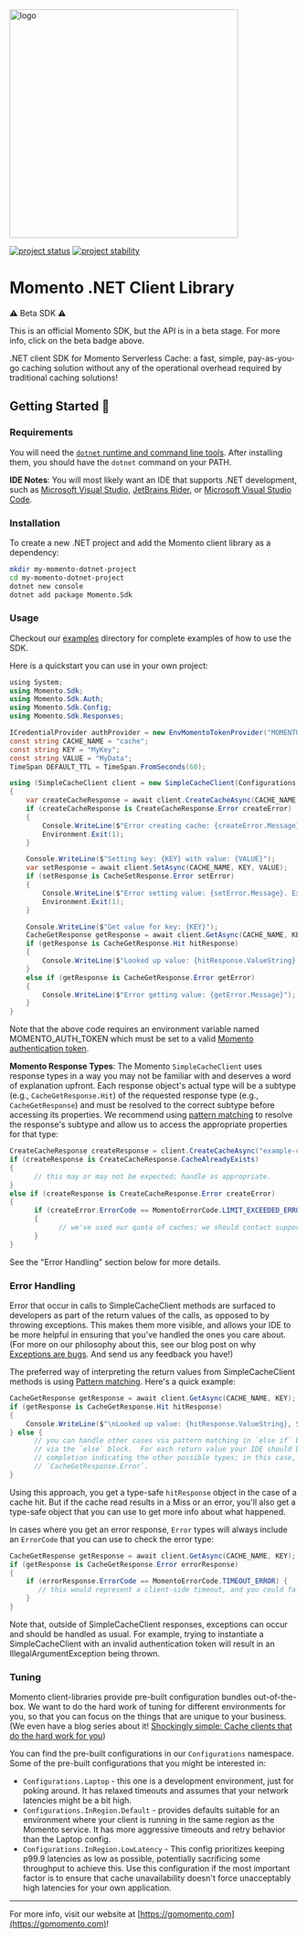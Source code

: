 <head>
  <meta name="Momento .NET Client Library Documentation" content=".NET client software development kit for Momento Serverless Cache">
</head>
<img src="https://docs.momentohq.com/img/logo.svg" alt="logo" width="400"/>

[![project status](https://momentohq.github.io/standards-and-practices/badges/project-status-official.svg)](https://github.com/momentohq/standards-and-practices/blob/main/docs/momento-on-github.md)
[![project stability](https://momentohq.github.io/standards-and-practices/badges/project-stability-beta.svg)](https://github.com/momentohq/standards-and-practices/blob/main/docs/momento-on-github.md) 

# Momento .NET Client Library


:warning: Beta SDK :warning:

This is an official Momento SDK, but the API is in a beta stage.  For more info, click on the beta badge above.


.NET client SDK for Momento Serverless Cache: a fast, simple, pay-as-you-go caching solution without
any of the operational overhead required by traditional caching solutions!



## Getting Started :running:

### Requirements

You will need the [`dotnet` runtime and command line tools](https://dotnet.microsoft.com/en-us/download).  After installing them, you should have the `dotnet` command on your PATH.

**IDE Notes**: You will most likely want an IDE that supports .NET development, such as [Microsoft Visual Studio](https://visualstudio.microsoft.com/vs), [JetBrains Rider](https://www.jetbrains.com/rider/), or [Microsoft Visual Studio Code](https://code.visualstudio.com/).

### Installation

To create a new .NET project and add the Momento client library as a dependency:

```bash
mkdir my-momento-dotnet-project
cd my-momento-dotnet-project
dotnet new console
dotnet add package Momento.Sdk
```

### Usage

Checkout our [examples](./examples/README.md) directory for complete examples of how to use the SDK.

Here is a quickstart you can use in your own project:

```csharp
﻿using System;
using Momento.Sdk;
using Momento.Sdk.Auth;
using Momento.Sdk.Config;
using Momento.Sdk.Responses;

ICredentialProvider authProvider = new EnvMomentoTokenProvider("MOMENTO_AUTH_TOKEN");
const string CACHE_NAME = "cache";
const string KEY = "MyKey";
const string VALUE = "MyData";
TimeSpan DEFAULT_TTL = TimeSpan.FromSeconds(60);

using (SimpleCacheClient client = new SimpleCacheClient(Configurations.Laptop.Latest(), authProvider, DEFAULT_TTL))
{
    var createCacheResponse = await client.CreateCacheAsync(CACHE_NAME);
    if (createCacheResponse is CreateCacheResponse.Error createError)
    {
        Console.WriteLine($"Error creating cache: {createError.Message}. Exiting.");
        Environment.Exit(1);
    }

    Console.WriteLine($"Setting key: {KEY} with value: {VALUE}");
    var setResponse = await client.SetAsync(CACHE_NAME, KEY, VALUE);
    if (setResponse is CacheSetResponse.Error setError)
    {
        Console.WriteLine($"Error setting value: {setError.Message}. Exiting.");
        Environment.Exit(1);
    }

    Console.WriteLine($"Get value for key: {KEY}");
    CacheGetResponse getResponse = await client.GetAsync(CACHE_NAME, KEY);
    if (getResponse is CacheGetResponse.Hit hitResponse)
    {
        Console.WriteLine($"Looked up value: {hitResponse.ValueString}, Stored value: {VALUE}");
    }
    else if (getResponse is CacheGetResponse.Error getError)
    {
        Console.WriteLine($"Error getting value: {getError.Message}");
    }
}

```

Note that the above code requires an environment variable named MOMENTO_AUTH_TOKEN which must
be set to a valid [Momento authentication token](https://docs.momentohq.com/docs/getting-started#obtain-an-auth-token).

**Momento Response Types**: The Momento `SimpleCacheClient` uses response types in a way you may not be familiar with and deserves
a word of explanation upfront. Each response object's actual type will be a subtype (e.g., `CacheGetResponse.Hit`) of the requested response type (e.g., `CacheGetResponse`) and must be resolved to the correct subtype before accessing its properties. We recommend using [pattern matching](https://learn.microsoft.com/en-us/dotnet/csharp/fundamentals/functional/pattern-matching) to resolve the response's subtype and allow us to access the appropriate properties for that type:

```csharp
CreateCacheResponse createResponse = client.CreateCacheAsync("example-cache");
if (createResponse is CreateCacheResponse.CacheAlreadyExists)
{
      // this may or may not be expected; handle as appropriate.
}
else if (createResponse is CreateCacheResponse.Error createError)
{
      if (createError.ErrorCode == MomentoErrorCode.LIMIT_EXCEEDED_ERROR)
      {
            // we've used our quota of caches; we should contact support@momentohq.com!
      }
}
```

See the "Error Handling" section below for more details.

### Error Handling

Error that occur in calls to SimpleCacheClient methods are surfaced to developers as part of the return values of
the calls, as opposed to by throwing exceptions.  This makes them more visible, and allows your IDE to be more
helpful in ensuring that you've handled the ones you care about.  (For more on our philosophy about this, see our
blog post on why [Exceptions are bugs](https://www.gomomento.com/blog/exceptions-are-bugs).  And send us any
feedback you have!)

The preferred way of interpreting the return values from SimpleCacheClient methods is using [Pattern matching](https://learn.microsoft.com/en-us/dotnet/csharp/fundamentals/functional/pattern-matching).  Here's a quick example:

```csharp
CacheGetResponse getResponse = await client.GetAsync(CACHE_NAME, KEY);
if (getResponse is CacheGetResponse.Hit hitResponse)
{
    Console.WriteLine($"\nLooked up value: {hitResponse.ValueString}, Stored value: {VALUE}");
} else {
      // you can handle other cases via pattern matching in `else if` blocks, or a default case
      // via the `else` block.  For each return value your IDE should be able to give you code
      // completion indicating the other possible types; in this case, `CacheGetResponse.Miss` and
      // `CacheGetResponse.Error`.
}
```

Using this approach, you get a type-safe `hitResponse` object in the case of a cache hit.  But if the cache read
results in a Miss or an error, you'll also get a type-safe object that you can use to get more info about what happened.

In cases where you get an error response, `Error` types will always include an `ErrorCode` that you can use to check
the error type:

```csharp
CacheGetResponse getResponse = await client.GetAsync(CACHE_NAME, KEY);
if (getResponse is CacheGetResponse.Error errorResponse)
{
    if (errorResponse.ErrorCode == MomentoErrorCode.TIMEOUT_ERROR) {
       // this would represent a client-side timeout, and you could fall back to your original data source
    }
}
```

Note that, outside of SimpleCacheClient responses, exceptions can occur and should be handled as usual. For example, trying to instantiate a SimpleCacheClient with an invalid authentication token will result in an
IllegalArgumentException being thrown.

### Tuning

Momento client-libraries provide pre-built configuration bundles out-of-the-box.  We want to do the hard work of
tuning for different environments for you, so that you can focus on the things that are unique to your business.
(We even have a blog series about it!  [Shockingly simple: Cache clients that do the hard work for you](https://www.gomomento.com/blog/shockingly-simple-cache-clients-that-do-the-hard-work-for-you))

You can find the pre-built configurations in our `Configurations` namespace.  Some of the pre-built configurations that
you might be interested in:

- `Configurations.Laptop` - this one is a development environment, just for poking around.  It has relaxed timeouts
      and assumes that your network latencies might be a bit high.
- `Configurations.InRegion.Default` - provides defaults suitable for an environment where your client is running in the same region as the Momento
      service.  It has more aggressive timeouts and retry behavior than the Laptop config.
- `Configurations.InRegion.LowLatency` - This config prioritizes keeping p99.9 latencies as low as possible, potentially sacrificing
      some throughput to achieve this.  Use this configuration if the most important factor is to ensure that cache
      unavailability doesn't force unacceptably high latencies for your own application.

----------------------------------------------------------------------------------------
For more info, visit our website at [https://gomomento.com](https://gomomento.com)!
